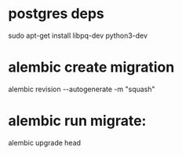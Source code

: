 # postgres deps

sudo apt-get install libpq-dev python3-dev

# alembic create migration

alembic revision --autogenerate -m "squash"

# alembic run migrate:

alembic upgrade head